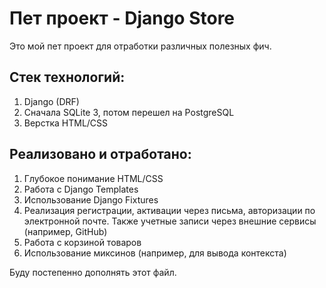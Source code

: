 # Пет проект - Django Store

Это мой пет проект для отработки различных полезных фич.

## Стек технологий:
1. Django (DRF)
2. Сначала SQLite 3, потом перешел на PostgreSQL
3. Верстка HTML/CSS

## Реализовано и отработано:
1. Глубокое понимание HTML/CSS
2. Работа с Django Templates
3. Использование Django Fixtures
4. Реализация регистрации, активации через письма, авторизации по электронной почте. 
Также учетные записи через внешние сервисы (например, GitHub)
5. Работа с корзиной товаров
6. Использование миксинов (например, для вывода контекста)

Буду постепенно дополнять этот файл.

